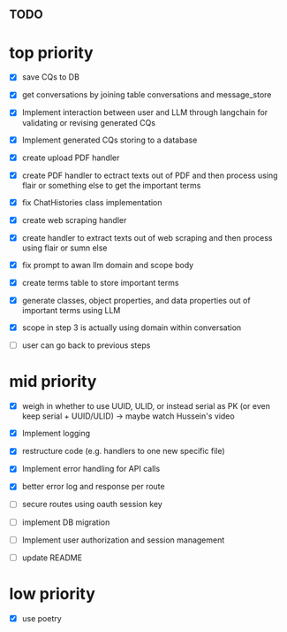 ## TODO
# top priority
- [x] save CQs to DB
- [x] get conversations by joining table conversations and message_store
- [x] Implement interaction between user and LLM through langchain for validating or revising generated CQs
- [x] Implement generated CQs storing to a database
- [x] create upload PDF handler 
- [x] create PDF handler to ectract texts out of PDF and then process 
using flair or something else to get the important terms
- [x] fix ChatHistories class implementation
- [x] create web scraping handler 
- [x] create handler to extract texts out of web scraping and then process using flair or sumn else
- [x] fix prompt to awan llm domain and scope body 
- [x] create terms table to store important terms
- [x] generate classes, object properties, and data properties out of important terms using LLM 
- [x] scope in step 3 is actually using domain within conversation 

- [ ] user can go back to previous steps

# mid priority
- [x] weigh in whether to use UUID, ULID, or instead serial as PK (or even keep serial + UUID/ULID) -> maybe watch Hussein's video
- [x] Implement logging 
- [x] restructure code (e.g. handlers to one new specific file)
- [x] Implement error handling for API calls
- [x] better error log and response per route

- [ ] secure routes using oauth session key
- [ ] implement DB migration
- [ ] Implement user authorization and session management
- [ ] update README

# low priority
- [x] use poetry

